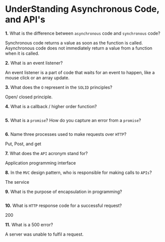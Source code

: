 # UnderStanding Asynchronous Code, and API's

**1.** What is the difference between `asynchronous` code and `synchronous` code?

Synchronous code returns a value as soon as the function is called. Asynchronous code does not immediately return a value from a function when it is called.

**2.** What is an event listener?

An event listener is a part of code that waits for an event to happen, like a mouse click or an array update.

**3.** What does the `O` represent in the `SOLID` principles?

Open/ closed principle.

**4.** What is a callback / higher order function?
<!-- enter you answer in the space below -->
```

```
**5.** What is a `promise`? How do you capture an error from a `promise`?
<!-- enter you answer in the space below -->
```

```
**6.** Name three processes used to make requests over `HTTP`?

Put, Post, and get

**7.** What does the `API` acronym stand for?

Application programming interface

**8.** In the `MVC` design pattern, who is responsible for making calls to `APIs`?

The service

**9.** What is the purpose of encapsulation in programming?
<!-- enter you answer in the space below -->
```

```
**10.** What is `HTTP` response code for a successful request?

200

**11.** What is a 500 error?

A server was unable to fulfil a request.